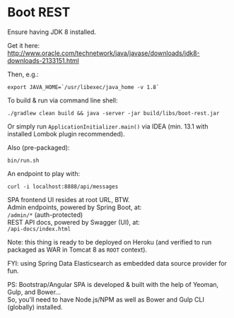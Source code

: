 Boot REST
=========

Ensure having JDK 8 installed.

Get it here:<br>
http://www.oracle.com/technetwork/java/javase/downloads/jdk8-downloads-2133151.html

Then, e.g.:

    export JAVA_HOME=`/usr/libexec/java_home -v 1.8`

To build & run via command line shell:

    ./gradlew clean build && java -server -jar build/libs/boot-rest.jar

Or simply run `ApplicationInitializer.main()` via IDEA (min. 13.1 with installed Lombok plugin recommended).

Also (pre-packaged):

    bin/run.sh

An endpoint to play with:

    curl -i localhost:8888/api/messages

SPA frontend UI resides at root URL, BTW.<br>
Admin endpoints, powered by Spring Boot, at:<br>
`/admin/*` (auth-protected)<br>
REST API docs, powered by Swagger (UI), at:<br>
`/api-docs/index.html`

Note: this thing is ready to be deployed on Heroku (and verified to run packaged as WAR in Tomcat 8 as `ROOT` context).

FYI: using Spring Data Elasticsearch as embedded data source provider for fun.

PS: Bootstrap/Angular SPA is developed & built with the help of Yeoman, Gulp, and Bower...<br>
    So, you'll need to have Node.js/NPM as well as Bower and Gulp CLI (globally) installed.
